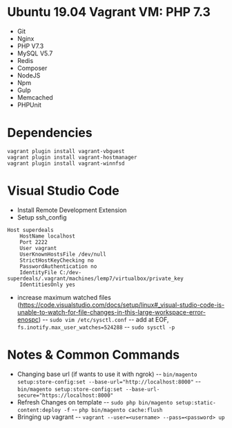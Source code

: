# Ubuntu 19.04 Vagrant VM: PHP 7.3
* Git
* Nginx
* PHP V7.3
* MySQL V5.7
* Redis
* Composer
* NodeJS
* Npm
* Gulp
* Memcached
* PHPUnit


# Dependencies

```
vagrant plugin install vagrant-vbguest
vagrant plugin install vagrant-hostmanager
vagrant plugin install vagrant-winnfsd
```

# Visual Studio Code
- Install Remote Development Extension
- Setup ssh_config

```
Host superdeals
    HostName localhost
    Port 2222
    User vagrant
    UserKnownHostsFile /dev/null
    StrictHostKeyChecking no
    PasswordAuthentication no
    IdentityFile C:/dev-superdeals/.vagrant/machines/lemp7/virtualbox/private_key
    IdentitiesOnly yes
```

- increase maximum watched files (https://code.visualstudio.com/docs/setup/linux#_visual-studio-code-is-unable-to-watch-for-file-changes-in-this-large-workspace-error-enospc)
-- ```sudo vim /etc/sysctl.conf```
-- add at EOF, ```fs.inotify.max_user_watches=524288```
-- ```sudo sysctl -p```

# Notes & Common Commands
- Changing base url (if wants to use it with ngrok)
-- `bin/magento setup:store-config:set --base-url="http://localhost:8000"`
-- `bin/magento setup:store-config:set --base-url-secure="https://localhost:8000"`
- Refresh Changes on template
-- ```sudo php bin/magento setup:static-content:deploy -f```
-- ```php bin/magento cache:flush```
- Bringing up vagrant
-- ```vagrant --user=<username> --pass=<password> up```
